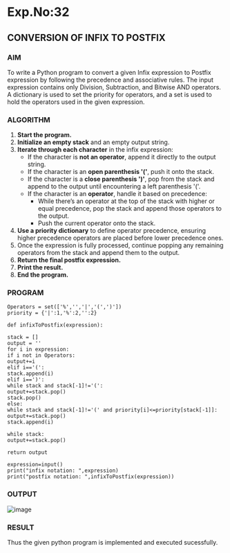 # Exp.No:32  
## CONVERSION OF INFIX TO POSTFIX

### AIM  
To write a Python program to convert a given Infix expression to Postfix expression by following the precedence and associative rules. The input expression contains only Division, Subtraction, and Bitwise AND operators. A dictionary is used to set the priority for operators, and a set is used to hold the operators used in the given expression.

### ALGORITHM

1. **Start the program.**
2. **Initialize an empty stack** and an empty output string.
3. **Iterate through each character** in the infix expression:
   - If the character is **not an operator**, append it directly to the output string.
   - If the character is an **open parenthesis '('**, push it onto the stack.
   - If the character is a **close parenthesis ')'**, pop from the stack and append to the output until encountering a left parenthesis '('.
   - If the character is an **operator**, handle it based on precedence:
     - While there’s an operator at the top of the stack with higher or equal precedence, pop the stack and append those operators to the output.
     - Push the current operator onto the stack.
4. **Use a priority dictionary** to define operator precedence, ensuring higher precedence operators are placed before lower precedence ones.
5. Once the expression is fully processed, continue popping any remaining operators from the stack and append them to the output.
6. **Return the final postfix expression.**
7. **Print the result.**
8. **End the program.**

### PROGRAM

```
Operators = set(['%','','|','(',')'])
priority = {'|':1,'%':2,'':2}

def infixToPostfix(expression):

stack = []
output = ''
for i in expression:
if i not in Operators:
output+=i
elif i=='(':
stack.append(i)
elif i==')':
while stack and stack[-1]!='(':
output+=stack.pop()
stack.pop()
else:
while stack and stack[-1]!='(' and priority[i]<=priority[stack[-1]]:
output+=stack.pop()
stack.append(i)

while stack:
output+=stack.pop()

return output

expression=input()
print("infix notation: ",expression)
print("postfix notation: ",infixToPostfix(expression))
```

### OUTPUT
![image](https://github.com/user-attachments/assets/b4232a20-c87a-40e3-b32d-2ca7dbb801e9)


### RESULT
Thus the given python program is implemented and executed sucessfully.

